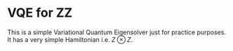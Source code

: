 # VQE for ZZ

This is a simple Variational Quantum Eigensolver just for practice purposes. It has a very simple Hamiltonian i.e. $`Z\otimes Z`$.
